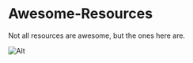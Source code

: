 # Awesome-Resources
Not all resources are awesome, but the ones here are.


![Alt](https://repobeats.axiom.co/api/embed/3573167da586deaaca08d33909e842b276be81b1.svg "Repobeats analytics image")
